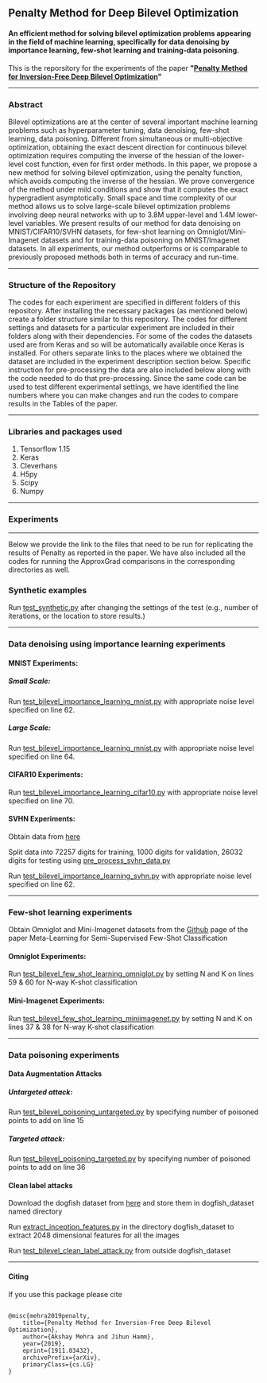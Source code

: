 ## Penalty Method for Deep Bilevel Optimization

#### An efficient method for solving bilevel optimization problems appearing in the field of machine learning, specifically for data denoising by importance learning, few-shot learning and training-data poisoning.

This is the reporsitory for the experiments of the paper <b>"[Penalty Method for Inversion-Free Deep Bilevel Optimization](https://arxiv.org/pdf/1911.03432.pdf)"</b>
<hr>

### Abstract
Bilevel optimizations are at the center of several important machine learning problems such as hyperparameter tuning, data denoising, few-shot learning, data poisoning. Different from simultaneous or multi-objective optimization, obtaining the exact descent direction for continuous bilevel optimization requires computing the inverse of the hessian of the lower-level cost function, even for first order methods. In this paper, we propose a new method for solving bilevel optimization, using the penalty function, which avoids computing the inverse of the hessian. We prove convergence of the method under mild conditions and show that it computes the exact hypergradient asymptotically. Small space and time complexity of our method allows us to solve large-scale bilevel optimization problems involving deep neural networks with up to 3.8M upper-level and 1.4M lower-level variables. We present results of our method for data denoising on MNIST/CIFAR10/SVHN datasets, for few-shot learning on Omniglot/Mini-Imagenet datasets and for training-data poisoning on MNIST/Imagenet datasets. In all experiments, our method outperforms or is comparable to previously proposed methods both in terms of accuracy and run-time.
<hr>

### Structure of the Repository
The codes for each experiment are specified in different folders of this repository. After installing the necessary packages (as mentioned below) create a folder structure similar to this repository. The codes for different settings and datasets for a particular experiment are included in their folders along with their dependencies. For some of the codes the datasets used are from Keras and so will be automatically available once Keras is installed. For others separate links to the places where we obtained the dataset are included in the experiment description section below. Specific instruction for pre-processing the data are also included below along with the code needed to do that pre-processing. Since the same code can be used to test different experimental settings, we have identified the line numbers where you can make changes and run the codes to compare results in the Tables of the paper. 
<hr>

### Libraries and packages used
1. Tensorflow 1.15
2. Keras
3. Cleverhans
4. H5py
5. Scipy
6. Numpy
<hr>

### Experiments
<hr>
Below we provide the link to the files that need to be run for replicating the results of Penalty as reported in the paper. We have also included all the codes for running the ApproxGrad comparisons in the corresponding directories as well. 

### Synthetic examples
Run [test_synthetic.py](applications/synthetic_examples/test_synthetic.py) after changing the settings of the test (e.g., number of iterations, or the location to store results.)
<hr>

### Data denoising using importance learning experiments
#### MNIST Experiments:

##### Small Scale:
Run [test_bilevel_importance_learning_mnist.py](applications/data_denoising/mnist_experiments/small_scale/test_bilevel_importance_learning_mnist.py)  with appropriate noise level specified on line 62.

##### Large Scale:   
Run [test_bilevel_importance_learning_mnist.py](applications/data_denoising/mnist_experiments/large_scale/Penalty/test_bilevel_importance_learning_mnist.py) with appropriate noise level specified on line 64. 

#### CIFAR10 Experiments:	
Run [test_bilevel_importance_learning_cifar10.py](applications/data_denoising/cifar10_experiments/Penalty/test_bilevel_importance_learning_cifar10.py) with appropriate noise level specified on line 70. 

#### SVHN Experiments:
Obtain data from [here](http://ufldl.stanford.edu/housenumbers/)
	
Split data into 72257 digits for training, 1000 digits for validation, 26032 digits for testing using [pre_process_svhn_data.py](applications/data_denoising/svhn_experiments/Penalty/pre_process_svhn_data.py)
	
Run [test_bilevel_importance_learning_svhn.py](applications/data_denoising/svhn_experiments/Penalty/test_bilevel_importance_learning_svhn.py) with appropriate noise level specified on line 62. 
<hr>

### Few-shot learning experiments
Obtain Omniglot and Mini-Imagenet datasets from the [Github](https://github.com/renmengye/few-shot-ssl-public) page of the paper Meta-Learning for Semi-Supervised Few-Shot Classification 

#### Omniglot Experiments:
Run [test_bilevel_few_shot_learning_omniglot.py](applications/few_shot_learning/omniglot_experiments/Penalty/test_bilevel_few_shot_learning_omniglot.py) by setting N and K on lines 59 & 60 for N-way K-shot classification 

#### Mini-Imagenet Experiments:
Run [test_bilevel_few_shot_learning_miniimagenet.py](applications/few_shot_learning/mini-imagenet_experiments/Penalty/test_bilevel_few_shot_learning_miniimagenet.py) by setting N and K on lines 37 & 38 for N-way K-shot classification 
<hr>

### Data poisoning experiments

#### Data Augmentation Attacks

##### Untargeted attack:	
Run [test_bilevel_poisoning_untargeted.py](applications/data_poisoning/data_augmentation_attacks/untargeted_attacks/Penalty/test_bilevel_poisoning_untargeted.py) by specifying number of poisoned points to add on line 15
		
##### Targeted attack:
Run [test_bilevel_poisoning_targeted.py](applications/data_poisoning/data_augmentation_attacks/targeted_attacks/Penalty/test_bilevel_poisoning_targeted.py) by specifying number of poisoned points to add on line 36
	
#### Clean label attacks
Download the dogfish dataset from [here](https://worksheets.codalab.org/bundles/0x550cd344825049bdbb865b887381823c/) and store them in dogfish_dataset named directory

Run [extract_inception_features.py](applications/data_poisoning/clean_label_attacks/extract_inception_features.py) in the directory dogfish_dataset to extract 2048 dimensional features for all the images 

Run [test_bilevel_clean_label_attack.py](applications/data_poisoning/clean_label_attacks/test_bilevel_clean_label_attack.py) from outside dogfish_dataset 
<hr>

#### Citing
If you use this package please cite
<pre>
<code>
@misc{mehra2019penalty,
    title={Penalty Method for Inversion-Free Deep Bilevel Optimization},
    author={Akshay Mehra and Jihun Hamm},
    year={2019},
    eprint={1911.03432},
    archivePrefix={arXiv},
    primaryClass={cs.LG}
}
</code>
</pre>
